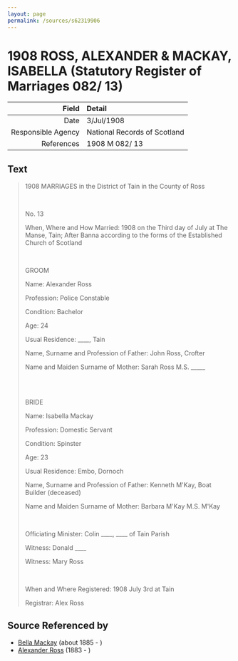```yaml
---
layout: page
permalink: /sources/s62319906
---
```


# 1908 ROSS, ALEXANDER & MACKAY, ISABELLA (Statutory Register of Marriages 082/ 13)

Field | Detail
---:|:---
Date | 3/Jul/1908
Responsible Agency | National Records of Scotland
References | 1908 M 082/ 13

## Text

> 1908 MARRIAGES in the District of Tain in the County of Ross
>
> <br/>
>
> No. 13
>
> When, Where and How Married: 1908 on the Third day of July at The Manse, Tain; After Banna according to the forms of the Established Church of Scotland
>
> <br/>
>
> GROOM
>
> Name: Alexander Ross
>
> Profession: Police Constable
>
> Condition: Bachelor
>
> Age: 24
>
> Usual Residence: ____, Tain
>
> Name, Surname and Profession of Father: John Ross, Crofter
>
> Name and Maiden Surname of Mother: Sarah Ross M.S. _____
>
> <br/>
>
> <br/>
>
> BRIDE
>
> Name: Isabella Mackay
>
> Profession: Domestic Servant
>
> Condition: Spinster
>
> Age: 23
>
> Usual Residence: Embo, Dornoch
>
> Name, Surname and Profession of Father: Kenneth M'Kay, Boat Builder (deceased)
>
> Name and Maiden Surname of Mother: Barbara M'Kay M.S. M'Kay
>
> <br/>
>
> Officiating Minister: Colin ____, ____ of Tain Parish
>
> Witness: Donald ____
>
> Witness: Mary Ross
>
> <br/>
>
> When and Where Registered: 1908 July 3rd at Tain
>
> Registrar: Alex Ross
>

## Source Referenced by

* [Bella Mackay](../people/@54814674@-bella-mackay-b1885-d.md) (about 1885 - )
* [Alexander Ross](../people/@34528442@-alexander-ross-b1883-d.md) (1883 - )
